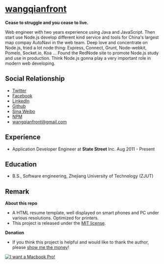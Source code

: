 [wangqianfront](http://twitter.com/wangqianfront)
============================
**Cease to struggle and you cease to live.**

Web engineer with two years experience using Java and JavaScript. Then start use Node.js develop different kind service and tools for China's largest map compay AutoNavi in the web team. Deep love and concentrate on Node.js, tried a lot node thing: Express, Connect, Grunt, Node-webkit, Pomelo, Socket.io, Koa ... Found the RedNode site to promote Node.js study and use in production. Think Node.js gonna play a very important role in modern web developing.

Social Relationship
---------------------
+ [Twitter](http://twitter.com/wangqianfront)
+ [Facebook](http://facebook.com/wangqianfront)
+ [LinkedIn](http://www.linkedin.com/in/wangqianfront)
+ [Github](http://github.com/wangqianfront)
+ [Sina Weibo](http://weibo.com/qain1989)
+ [NPM](https://www.npmjs.org/~wangqianfront)
+ [wangqianfront@gmail.com](mailto:wangqianfront@gmail.com)


Experience
---------------------
+ Application Developer Engineer at <strong>State Street</strong> Inc. Aug 2011 - Present


Education
---------------------
+ B.S., Software engineering, Zhejiang University of Technology (ZJUT)


Remark
---------------------

**About this repo**

+ A HTML resume template, well displayed on smart phones and PC under various resolutions. Optimized for printers.
+ This project is released under the [MIT license](http://opensource.org/licenses/MIT).


**Donation**

+ If you think this project is helpful and would like to thank the author, please [show me the money](http://www.urbandictionary.com/define.php?term=show+me+the+money)!

[![I want a Macbook Pro!](https://img.alipay.com/sys/personalprod/style/mc/btn-index.png)](https://me.alipay.com/wangqianfront)

